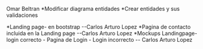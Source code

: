Omar Beltran 
*Modificar diagrama entidades
*Crear entidades y sus validaciones

*Landing page- en bootstrap --Carlos Arturo Lopez
*Pagina de contacto incluida en la Landing page --Carlos Arturo Lopez
*Mockups Landingpage- login correcto - Pagina de Login - Login incorrecto -- Carlos Arturo Lopez
